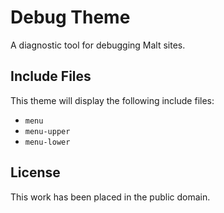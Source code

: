 
# Debug Theme

A diagnostic tool for debugging Malt sites.


## Include Files

This theme will display the following include files:

* `menu`
* `menu-upper`
* `menu-lower`


## License

This work has been placed in the public domain.
